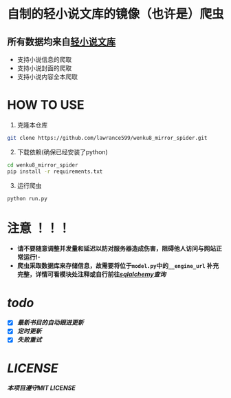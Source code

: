 # 自制的轻小说文库的镜像（也许是）爬虫

## 所有数据均来自[轻小说文库](https://www.wenku8.net/)

- 支持小说信息的爬取
- 支持小说封面的爬取
- 支持小说内容全本爬取

# HOW TO USE

1. 克隆本仓库

```bash
git clone https://github.com/lawrance599/wenku8_mirror_spider.git
```

2. 下载依赖(确保已经安装了python)

```bash
cd wenku8_mirror_spider
pip install -r requirements.txt
```

3. 运行爬虫

```bash
python run.py
```

# <b>注意 ！！！<b>

- 请<b>不要<b>随意调整并发量和延迟以防对服务器造成伤害，<b>阻碍他人访问与网站正常运行!<b>-
- 爬虫采取数据库来存储信息，故需要将位于`model.py`中的`__engine_url`
  补充完整，详情可看模块处注释或自行前往<i>[sqlalchemy](https://www.sqlalchemy.org/)<i>查询

# todo

- [x] 最新书目的自动跟进更新
- [x] 定时更新
- [x] 失败重试

# LICENSE

本项目遵守MIT LICENSE

